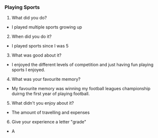 ### Playing Sports

1) What did you do?

- I played multiple sports growing up

2) When did you do it?

- I played sports since I was 5

3) What was good about it?

- I enjoyed the different levels of competition and just having fun playing sports I enjoyed.

4) What was your favourite memory?

- My favourite memory was winning my football leagues championship duirng the first year of playing football.

5) What didn't you enjoy about it?

- The amount of travelling and expenses

6) Give your experience a letter "grade"

- A